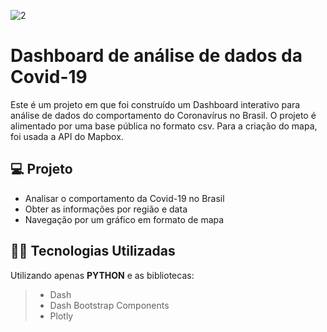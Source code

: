 ![2](https://user-images.githubusercontent.com/63136680/171272633-639af188-81c2-4575-81d5-c4092fe29328.jpg)


# Dashboard de análise de dados da Covid-19
Este é um projeto em que foi construído um Dashboard interativo para análise de dados do comportamento do Coronavírus no Brasil.
O projeto é alimentado por uma base pública no formato csv. Para a criação do mapa, foi usada a API do Mapbox.

## 💻 Projeto

- Analisar o comportamento da Covid-19 no Brasil
- Obter as informações por região e data
- Navegação por um gráfico em formato de mapa  

## 👨‍💻 Tecnologias Utilizadas

Utilizando apenas **PYTHON** e as bibliotecas:
> - Dash
> - Dash Bootstrap Components
> - Plotly

